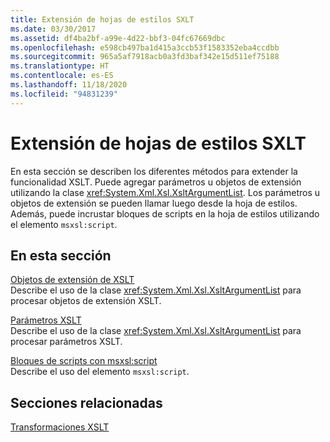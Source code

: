 ```yaml
---
title: Extensión de hojas de estilos SXLT
ms.date: 03/30/2017
ms.assetid: df4ba2bf-a99e-4d22-bbf3-04fc67669dbc
ms.openlocfilehash: e598cb497ba1d415a3ccb53f1583352eba4ccdbb
ms.sourcegitcommit: 965a5af7918acb0a3fd3baf342e15d511ef75188
ms.translationtype: HT
ms.contentlocale: es-ES
ms.lasthandoff: 11/18/2020
ms.locfileid: "94831239"
---
```

# <a name="extending-xslt-style-sheets"></a>Extensión de hojas de estilos SXLT
En esta sección se describen los diferentes métodos para extender la funcionalidad XSLT. Puede agregar parámetros u objetos de extensión utilizando la clase <xref:System.Xml.Xsl.XsltArgumentList>. Los parámetros u objetos de extensión se pueden llamar luego desde la hoja de estilos. Además, puede incrustar bloques de scripts en la hoja de estilos utilizando el elemento `msxsl:script`.  
  
## <a name="in-this-section"></a>En esta sección  
 [Objetos de extensión de XSLT](xslt-extension-objects.md)  
 Describe el uso de la clase <xref:System.Xml.Xsl.XsltArgumentList> para procesar objetos de extensión XSLT.  
  
 [Parámetros XSLT](xslt-parameters.md)  
 Describe el uso de la clase <xref:System.Xml.Xsl.XsltArgumentList> para procesar parámetros XSLT.  
  
 [Bloques de scripts con msxsl:script](script-blocks-using-msxsl-script.md)  
 Describe el uso del elemento `msxsl:script`.  
  
## <a name="related-sections"></a>Secciones relacionadas  
 [Transformaciones XSLT](xslt-transformations.md)
